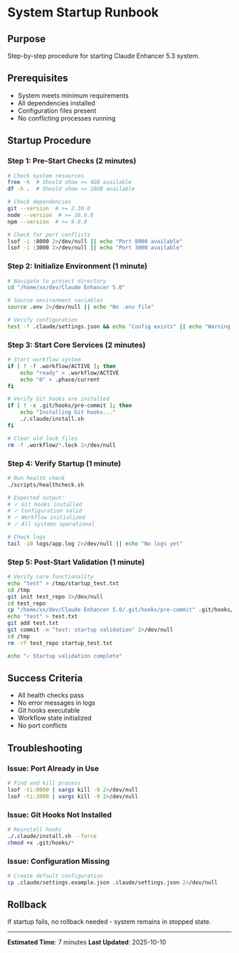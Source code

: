 # System Startup Runbook

## Purpose
Step-by-step procedure for starting Claude Enhancer 5.3 system.

## Prerequisites
- System meets minimum requirements
- All dependencies installed
- Configuration files present
- No conflicting processes running

## Startup Procedure

### Step 1: Pre-Start Checks (2 minutes)

```bash
# Check system resources
free -h  # Should show >= 4GB available
df -h .  # Should show >= 10GB available

# Check dependencies
git --version  # >= 2.30.0
node --version  # >= 18.0.0
npm --version  # >= 9.0.0

# Check for port conflicts
lsof -i :8000 2>/dev/null || echo "Port 8000 available"
lsof -i :3000 2>/dev/null || echo "Port 3000 available"
```

### Step 2: Initialize Environment (1 minute)

```bash
# Navigate to project directory
cd "/home/xx/dev/Claude Enhancer 5.0"

# Source environment variables
source .env 2>/dev/null || echo "No .env file"

# Verify configuration
test -f .claude/settings.json && echo "Config exists" || echo "Warning: No config"
```

### Step 3: Start Core Services (2 minutes)

```bash
# Start workflow system
if [ ! -f .workflow/ACTIVE ]; then
    echo "ready" > .workflow/ACTIVE
    echo "0" > .phase/current
fi

# Verify Git hooks are installed
if [ ! -x .git/hooks/pre-commit ]; then
    echo "Installing Git hooks..."
    ./.claude/install.sh
fi

# Clear old lock files
rm -f .workflow/*.lock 2>/dev/null
```

### Step 4: Verify Startup (1 minute)

```bash
# Run health check
./scripts/healthcheck.sh

# Expected output:
# ✓ Git hooks installed
# ✓ Configuration valid
# ✓ Workflow initialized
# ✓ All systems operational

# Check logs
tail -10 logs/app.log 2>/dev/null || echo "No logs yet"
```

### Step 5: Post-Start Validation (1 minute)

```bash
# Verify core functionality
echo "test" > /tmp/startup_test.txt
cd /tmp
git init test_repo 2>/dev/null
cd test_repo
cp "/home/xx/dev/Claude Enhancer 5.0/.git/hooks/pre-commit" .git/hooks/ 2>/dev/null
echo "test" > test.txt
git add test.txt
git commit -m "test: startup validation" 2>/dev/null
cd /tmp
rm -rf test_repo startup_test.txt

echo "✓ Startup validation complete"
```

## Success Criteria
- All health checks pass
- No error messages in logs
- Git hooks executable
- Workflow state initialized
- No port conflicts

## Troubleshooting

### Issue: Port Already in Use
```bash
# Find and kill process
lsof -ti:8000 | xargs kill -9 2>/dev/null
lsof -ti:3000 | xargs kill -9 2>/dev/null
```

### Issue: Git Hooks Not Installed
```bash
# Reinstall hooks
./.claude/install.sh --force
chmod +x .git/hooks/*
```

### Issue: Configuration Missing
```bash
# Create default configuration
cp .claude/settings.example.json .claude/settings.json 2>/dev/null
```

## Rollback
If startup fails, no rollback needed - system remains in stopped state.

---
**Estimated Time**: 7 minutes
**Last Updated**: 2025-10-10
